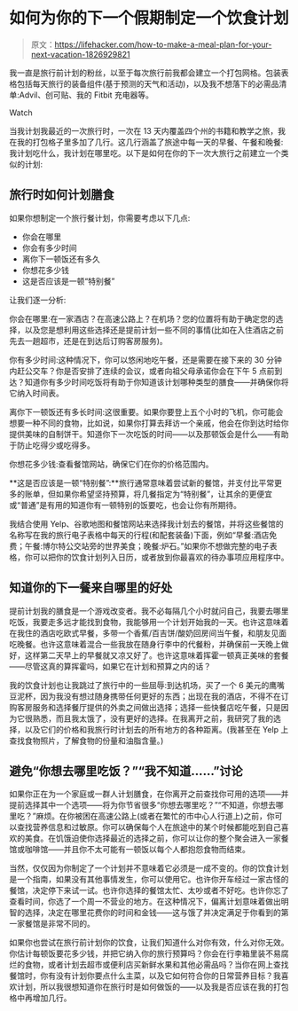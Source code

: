 # 如何为你的下一个假期制定一个饮食计划

> 原文：<https://lifehacker.com/how-to-make-a-meal-plan-for-your-next-vacation-1826929821>

我一直是旅行前计划的粉丝，以至于每次旅行前我都会建立一个打包网格。包装表格包括每天旅行的装备组件(基于预测的天气和活动)，以及我不想落下的必需品清单:Advil、创可贴、我的 Fitbit 充电器等。

Watch

当我计划我最近的一次旅行时，一次在 13 天内覆盖四个州的书籍和教学之旅，我在我的打包格子里多加了几行。这几行涵盖了旅途中每一天的早餐、午餐和晚餐:我计划吃什么，我计划在哪里吃。以下是如何在你的下一次大旅行之前建立一个类似的计划:

## 旅行时如何计划膳食

如果你想制定一个旅行餐计划，你需要考虑以下几点:

*   你会在哪里
*   你会有多少时间
*   离你下一顿饭还有多久
*   你想花多少钱
*   这是否应该是一顿“特别餐”

让我们逐一分析:

你会在哪里:在一家酒店？在高速公路上？在机场？您的位置将有助于确定您的选择，以及您是想利用这些选择还是提前计划一些不同的事情(比如在入住酒店之前先去一趟超市，还是在到达后订购客房服务)。

你有多少时间:这种情况下，你可以悠闲地吃午餐，还是需要在接下来的 30 分钟内赶公交车？你是否安排了连续的会议，或者向祖父母承诺你会在下午 5 点前到达？知道你有多少时间吃饭将有助于你知道该计划哪种类型的膳食——并确保你将它纳入时间表。

离你下一顿饭还有多长时间:这很重要。如果你要登上五个小时的飞机，你可能会想要一种不同的食物，比如说，如果你打算去拜访一个亲戚，他会在你到达时给你提供美味的自制饼干。知道你下一次吃饭的时间——以及那顿饭会是什么——有助于防止吃得少或吃得多。

你想花多少钱:查看餐馆网站，确保它们在你的价格范围内。

**这是否应该是一顿“特别餐”:**旅行通常意味着尝试新的餐馆，并支付比平常更多的账单，但如果你希望坚持预算，将几餐指定为“特别餐”，让其余的更便宜或“普通”是有用的知道你有一顿特别的饭要吃，也会让你有所期待。

我结合使用 Yelp、谷歌地图和餐馆网站来选择我计划去的餐馆，并将这些餐馆的名称写在我的旅行电子表格中每天的行程(和配套装备)下面，例如“早餐:酒店免费；午餐:博尔特公交站旁的世界美食；晚餐:炉石。”如果你不想做完整的电子表格，你可以把你的饮食计划列入日历，或者放到你最喜欢的待办事项应用程序中。

## 知道你的下一餐来自哪里的好处

提前计划我的膳食是一个游戏改变者。我不必每隔几个小时就问自己，我要去哪里吃饭，我要走多远才能找到食物，我能够用一个计划开始我的一天。也许这意味着在我住的酒店吃欧式早餐，多带一个香蕉/百吉饼/酸奶回房间当午餐，和朋友见面吃晚餐。也许这意味着混合一些我放在随身行李中的代餐粉，并确保前一天晚上做好，这样第二天早上的早餐就又凉又好了。也许这意味着挥霍一顿真正美味的套餐——尽管这真的算挥霍吗，如果它在计划和预算之内的话？

我的饮食计划也让我跳过了旅行中的一些屈辱:到达机场，买了一个 6 美元的鹰嘴豆泥杯，因为我没有想过随身携带任何更好的东西；出现在我的酒店，不得不在订购客房服务和选择餐厅提供的外卖之间做出选择；选择一些快餐店吃午餐，只是因为它很熟悉，而且我太饿了，没有更好的选择。在我离开之前，我研究了我的选择，以及它们的价格和我旅行时计划去的所有地方的各种距离。(我甚至在 Yelp 上查找食物照片，了解食物的份量和油脂含量。)

## 避免“你想去哪里吃饭？”“我不知道……”讨论

如果你正在为一个家庭或一群人计划膳食，在你离开之前查找你可用的选项——并提前选择其中一个选项——将为你节省很多“你想去哪里吃？”“不知道，你想去哪里吃？”麻烦。在你被困在高速公路上(或者在繁忙的市中心人行道上)之前，你可以查找营养信息和过敏原。你可以确保每个人在旅途中的某个时候都能吃到自己喜欢的美食。在饥饿迫使你选择最近的选择之前，你可以让你的整个聚会进入一家餐馆或咖啡馆——并且你不太可能有一顿饭以每个人都抱怨食物而结束。

当然，仅仅因为你制定了一个计划并不意味着它必须是一成不变的。你的饮食计划是一个指南，如果没有其他事情发生，你可以使用它。也许你开车经过一家古怪的餐馆，决定停下来试一试。也许你选择的餐馆太忙、太吵或者不好吃。也许你忘了查看时间，你选了一个周一不营业的地方。在这种情况下，偏离计划意味着做出明智的选择，决定在哪里花费你的时间和金钱——这与饿了并决定满足于你看到的第一家餐馆是非常不同的。

如果你也尝试在旅行前计划你的饮食，让我们知道什么对你有效，什么对你无效。你估计每顿饭要花多少钱，并把它纳入你的旅行预算吗？你会在行李箱里装不易腐烂的食物，或者计划去超市或便利店买新鲜水果和其他必需品吗？当你在网上查找餐馆时，你有没有计划你要点什么主菜，以及它如何符合你的日常营养目标？我喜欢计划，所以我很想知道你在旅行时是如何做饭的——以及我是否应该在我的打包格中再增加几行。